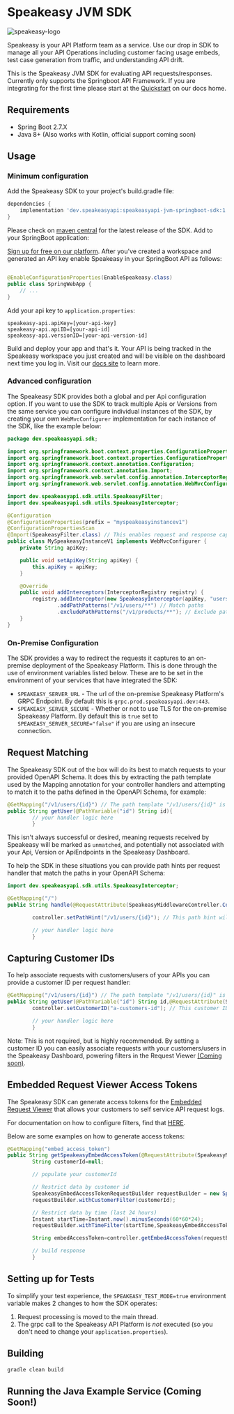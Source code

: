 # Speakeasy JVM SDK

![speakeasy-logo](https://user-images.githubusercontent.com/68016351/180100416-b66263e6-1607-4465-b45d-0e298a67c397.png)

Speakeasy is your API Platform team as a service. Use our drop in SDK to manage all your API Operations including
customer facing usage embeds, test case generation from traffic, and understanding API drift.

This is the Speakeasy JVM SDK for evaluating API requests/responses. Currently only supports the Springboot API
Framework. If you are integrating for the first time please start at
the [Quickstart](https://docs.speakeasyapi.dev/overview/quickstart) on our docs home.

## Requirements

- Spring Boot 2.7.X
- Java 8+ (Also works with Kotlin, official support coming soon)

## Usage

### Minimum configuration

Add the Speakeasy SDK to your project's build.gradle file:

```groovy
dependencies {
    implementation 'dev.speakeasyapi:speakeasyapi-jvm-springboot-sdk:1.1.2'
}
```

Please check on [maven central](https://mavenlibs.com/maven/pom/dev.speakeasyapi/speakeasyapi-jvm-springboot-sdk) for
the latest release of the SDK.
Add to your SpringBoot application:

[Sign up for free on our platform](https://www.speakeasyapi.dev/). After you've created a workspace and generated an API
key enable Speakeasy in your SpringBoot API as follows:

```java

@EnableConfigurationProperties(EnableSpeakeasy.class)
public class SpringWebApp {
    // ...
}
```

Add your api key to `application.properties`:

```
speakeasy-api.apiKey=[your-api-key]
speakeasy-api.apiID=[your-api-id]
speakeasy-api.versionID=[your-api-version-id]
```

Build and deploy your app and that's it. Your API is being tracked in the Speakeasy workspace you just created
and will be visible on the dashboard next time you log in. Visit our [docs site](https://docs.speakeasyapi.dev/) to
learn more.

### Advanced configuration

The Speakeasy SDK provides both a global and per Api configuration option. If you want to use the SDK to track multiple
Apis or Versions from the same service you can configure individual instances of the SDK, by creating your
own `WebMvcConfigurer` implementation for each instance of the SDK, like the example below:

```java
package dev.speakeasyapi.sdk;

import org.springframework.boot.context.properties.ConfigurationProperties;
import org.springframework.boot.context.properties.ConfigurationPropertiesScan;
import org.springframework.context.annotation.Configuration;
import org.springframework.context.annotation.Import;
import org.springframework.web.servlet.config.annotation.InterceptorRegistry;
import org.springframework.web.servlet.config.annotation.WebMvcConfigurer;

import dev.speakeasyapi.sdk.utils.SpeakeasyFilter;
import dev.speakeasyapi.sdk.utils.SpeakeasyInterceptor;

@Configuration
@ConfigurationProperties(prefix = "myspeakeasyinstancev1")
@ConfigurationPropertiesScan
@Import(SpeakeasyFilter.class) // This enables request and response capture and is a requirement for the SDK to work
public class MySpeakeasyInstanceV1 implements WebMvcConfigurer {
    private String apiKey;

    public void setApiKey(String apiKey) {
        this.apiKey = apiKey;
    }

    @Override
    public void addInterceptors(InterceptorRegistry registry) {
        registry.addInterceptor(new SpeakeasyInterceptor(apiKey, "users", "v1.0.0"))
                .addPathPatterns("/v1/users/**") // Match paths
                .excludePathPatterns("/v1/products/**"); // Exclude paths
    }
}

```

### On-Premise Configuration

The SDK provides a way to redirect the requests it captures to an on-premise deployment of the Speakeasy Platform. This
is done through the use of environment variables listed below. These are to be set in the environment of your services
that have integrated the SDK:

* `SPEAKEASY_SERVER_URL` - The url of the on-premise Speakeasy Platform's GRPC Endpoint. By default this
  is `grpc.prod.speakeasyapi.dev:443`.
* `SPEAKEASY_SERVER_SECURE` - Whether or not to use TLS for the on-premise Speakeasy Platform. By default this is `true`
  set to `SPEAKEASY_SERVER_SECURE="false"` if you are using an insecure connection.

## Request Matching

The Speakeasy SDK out of the box will do its best to match requests to your provided OpenAPI Schema. It does this by
extracting the path template used by the Mapping annotation for your controller handlers and attempting to match it to
the paths defined in the OpenAPI Schema, for example:

```java
@GetMapping("/v1/users/{id}") // The path template "/v1/users/{id}" is captured automatically by the SDK
public String getUser(@PathVariable("id") String id){
        // your handler logic here
        }
```

This isn't always successful or desired, meaning requests received by Speakeasy will be marked as `unmatched`, and
potentially not associated with your Api, Version or ApiEndpoints in the Speakeasy Dashboard.

To help the SDK in these situations you can provide path hints per request handler that match the paths in your OpenAPI
Schema:

```java
import dev.speakeasyapi.sdk.utils.SpeakeasyInterceptor;

@GetMapping("/")
public String handle(@RequestAttribute(SpeakeasyMiddlewareController.ControllerKey) SpeakeasyMiddlewareController controller){

        controller.setPathHint("/v1/users/{id}"); // This path hint will be used to match requests to your OpenAPI Schema

        // your handler logic here
        }
```

## Capturing Customer IDs

To help associate requests with customers/users of your APIs you can provide a customer ID per request handler:

```java
@GetMapping("/v1/users/{id}") // The path template "/v1/users/{id}" is captured automatically by the SDK
public String getUser(@PathVariable("id") String id,@RequestAttribute(SpeakeasyMiddlewareController.ControllerKey) SpeakeasyMiddlewareController controller){
        controller.setCustomerID("a-customers-id"); // This customer ID will be used to associate this instance of a request with your customers/users

        // your handler logic here
        }
```

Note: This is not required, but is highly recommended. By setting a customer ID you can easily associate requests with
your customers/users in the Speakeasy Dashboard, powering filters in the Request
Viewer [(Coming soon)](https://docs.speakeasyapi.dev/speakeasy-user-guide/request-viewer-coming-soon).

## Embedded Request Viewer Access Tokens

The Speakeasy SDK can generate access tokens for
the [Embedded Request Viewer](https://docs.speakeasyapi.dev/speakeasy-user-guide/request-viewer/embedded-request-viewer)
that allows your customers to self service API request logs.

For documentation on how to configure filters, find
that [HERE](https://docs.speakeasyapi.dev/speakeasy-user-guide/request-viewer/embedded-request-viewer).

Below are some examples on how to generate access tokens:

```java
@GetMapping("embed_access_token")
public String getSpeakeasyEmbedAccessToken(@RequestAttribute(SpeakeasyMiddlewareController.ControllerKey) SpeakeasyMiddlewareController controller){
        String customerId=null;

        // populate your customerId

        // Restrict data by customer id
        SpeakeasyEmbedAccessTokenRequestBuilder requestBuilder = new SpeakeasyEmbedAccessTokenRequestBuilder();
        requestBuilder.withCustomerFilter(customerId);

        // Restrict data by time (last 24 hours)
        Instant startTime=Instant.now().minusSeconds(60*60*24);
        requestBuilder.withTimeFilter(startTime,SpeakeasyEmbedAccessTokenRequestFilterOperator.GreaterThan);

        String embedAccessToken=controller.getEmbedAccessToken(requestBuilder.build());

        // build response
        }
```

## Setting up for Tests

To simplify your test experience, the `SPEAKEASY_TEST_MODE=true` environment variable makes 2
changes to how the SDK operates:

1. Request processing is moved to the main thread.
2. The grpc call to the Speakeasy API Platform is _not_ executed (so you don't need to change
   your `application.properties`).

## Building

```bash
gradle clean build
```

## Running the Java Example Service (Coming Soon!)
